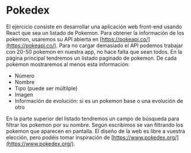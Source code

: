 # Pokedex
El ejercicio consiste en desarrollar una aplicación web front-end usando React que sea un
listado de Pokemon.
Para obtener la información de los pokemon, usaremos su API abierta en [https://pokeapi.co/](https://pokeapi.co/). Para no cargar demasiado el API podemos trabajar con 20-50 pokemon en nuestra app, no hace falta que sean todos.
En la página principal tendremos un listado paginado de pokemon. De cada pokemon mostraremos al menos esta información:

- Número
- Nombre
- Tipo (puede ser múltilple)
- Imagen
- Información de evolución: si es un pokemon base o una evolución de otro

En la parte superior del listado tendremos un campo de búsqueda para filtrar los pokemon por su nombre. Según escribimos se van filtrando los pokemon que aparecen en pantalla.
El diseño de la web es libre a vuestra elección, pero podéis tomar inspiración de [https://www.pokedex.org/](https://www.pokedex.org/).
